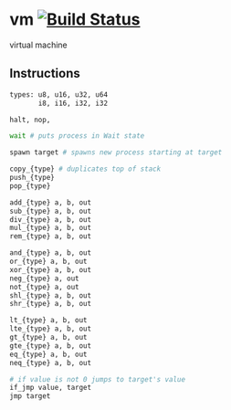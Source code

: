 vm [![Build Status](https://travis-ci.org/nathanfaucett/rs-vm.svg?branch=master)](https://travis-ci.org/nathanfaucett/rs-vm)
=====

virtual machine

## Instructions

```bash
types: u8, u16, u32, u64
       i8, i16, i32, i32

halt, nop,

wait # puts process in Wait state

spawn target # spawns new process starting at target

copy_{type} # duplicates top of stack
push_{type}
pop_{type}

add_{type} a, b, out
sub_{type} a, b, out
div_{type} a, b, out
mul_{type} a, b, out
rem_{type} a, b, out

and_{type} a, b, out
or_{type} a, b, out
xor_{type} a, b, out
neg_{type} a, out
not_{type} a, out
shl_{type} a, b, out
shr_{type} a, b, out

lt_{type} a, b, out
lte_{type} a, b, out
gt_{type} a, b, out
gte_{type} a, b, out
eq_{type} a, b, out
neq_{type} a, b, out

# if value is not 0 jumps to target's value
if_jmp value, target
jmp target
```
